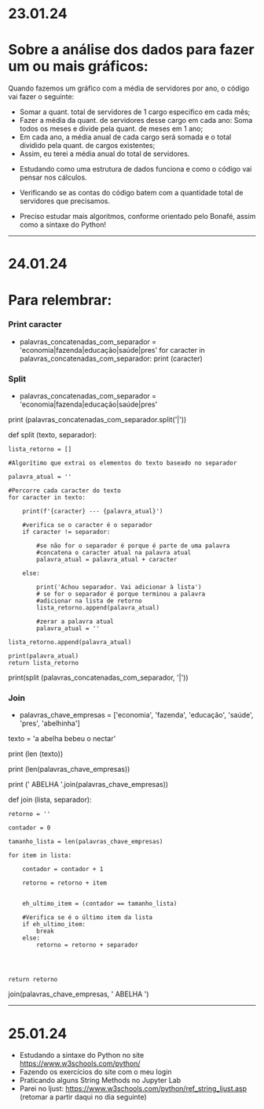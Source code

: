 # 23.01.24

# Sobre a análise dos dados para fazer um ou mais gráficos:

Quando fazemos um gráfico com a média de servidores por ano, o código vai fazer o seguinte:

- Somar a quant. total de servidores de 1 cargo específico em cada mês;
- Fazer a média da quant. de servidores desse cargo em cada ano: Soma todos os meses e divide pela quant. de meses em 1 ano;
- Em cada ano, a média anual de cada cargo será somada e o total dividido pela quant. de cargos existentes;
- Assim, eu terei a média anual do total de servidores.

* Estudando como uma estrutura de dados funciona e como o código vai pensar nos cálculos.

* Verificando se as contas do código batem com a quantidade total de servidores que precisamos.

* Preciso estudar mais algoritmos, conforme orientado pelo Bonafé, assim como a sintaxe do Python!

---

# 24.01.24

# Para relembrar:

### Print caracter

* palavras_concatenadas_com_separador = 'economia|fazenda|educação|saúde|pres'
  for caracter in palavras_concatenadas_com_separador:
    print (caracter)

### Split

* palavras_concatenadas_com_separador = 'economia|fazenda|educação|saúde|pres'

print (palavras_concatenadas_com_separador.split('|'))


def split (texto, separador):

    lista_retorno = []

    #Algorítimo que extrai os elementos do texto baseado no separador

    palavra_atual = ''
    
    #Percorre cada caracter do texto
    for caracter in texto:

        print(f'{caracter} --- {palavra_atual}')
        
        #verifica se o caracter é o separador
        if caracter != separador:

            #se não for o separador é porque é parte de uma palavra
            #concatena o caracter atual na palavra atual
            palavra_atual = palavra_atual + caracter

        else:

            print('Achou separador. Vai adicionar à lista')
            # se for o separador é porque terminou a palavra
            #adicionar na lista de retorno            
            lista_retorno.append(palavra_atual)
            
            #zerar a palavra atual
            palavra_atual = ''

    lista_retorno.append(palavra_atual)
                            
    print(palavra_atual)
    return lista_retorno


print(split (palavras_concatenadas_com_separador, '|'))

### Join

* palavras_chave_empresas = ['economia', 'fazenda', 'educação', 'saúde', 'pres', 'abelhinha']

texto = 'a abelha bebeu o nectar'

print (len (texto))

print (len(palavras_chave_empresas))

print (' ABELHA '.join(palavras_chave_empresas))

def join (lista, separador):

    retorno = ''

    contador = 0

    tamanho_lista = len(palavras_chave_empresas)
    
    for item in lista:    

        contador = contador + 1
        
        retorno = retorno + item

        
        eh_ultimo_item = (contador == tamanho_lista)    

        #Verifica se é o último item da lista
        if eh_ultimo_item:
            break
        else:
            retorno = retorno + separador

    
            

    return retorno

join(palavras_chave_empresas, ' ABELHA ')

---

# 25.01.24

* Estudando a sintaxe do Python no site https://www.w3schools.com/python/
* Fazendo os exercícios do site com o meu login
* Praticando alguns String Methods no Jupyter Lab
* Parei no ljust: https://www.w3schools.com/python/ref_string_ljust.asp (retomar a partir daqui no dia seguinte)

